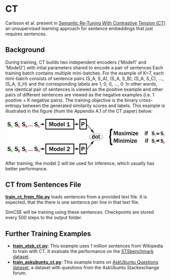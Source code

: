 # CT
Carlsson et al. present in [Semantic Re-Tuning With Contrastive Tension (CT)](https://openreview.net/pdf?id=Ov_sMNau-PF) an unsupervised learning approach for sentence embeddings that just requires sentences.

## Background
During training, CT builds two independent encoders ('Model1' and 'Model2') with intial parameters shared to encode a pair of sentences Each training batch contains multiple mini-batches. For the example of K=7,  each mini-batch consists of sentence pairs (S_A, S_A), (S_A, S_B), (S_A, S_C), ..., (S_A, S_H) and the corresponding labels are 1, 0, 0, ..., 0. In other words, one identical pair of sentences is viewed as the positive example and other pairs of different sentences are viewed as the negative examples (i.e. 1 positive + K negative pairs). The training objective is the binary cross-entropy between the generated similarity scores and labels. This example is illustrated in the figure (from the Appendix A.1 of the CT paper) below:

![CT working](https://raw.githubusercontent.com/UKPLab/sentence-transformers/master/docs/img/CT.jpg)

After training, the model 2 will be used for inference, which usually has better performance.

## CT from Sentences File

**[train_ct_from_file.py](train_ct_from_file.py)** loads sentences from a provided text file. It is expected, that the there is one sentence per line in that text file.

SimCSE will be training using these sentences. Checkpoints are stored every 500 steps to the output folder.



## Further Training Examples 

- **[train_stsb_ct.py](train_stsb_ct.py)**: This example uses 1 million sentences from Wikipedia to train with CT. It evaluate the performance on the  [STSbenchmark dataset](https://ixa2.si.ehu.eus/stswiki/index.php/STSbenchmark).
- **[train_askubuntu_ct.py](train_askubuntu_ct.py)**: This example trains on [AskUbuntu Questions dataset](https://github.com/taolei87/askubuntu), a dataset with questions from the AskUbuntu Stackexchange forum.